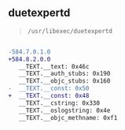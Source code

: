 ## duetexpertd

> `/usr/libexec/duetexpertd`

```diff

-584.7.0.1.0
+584.8.2.0.0
   __TEXT.__text: 0x46c
   __TEXT.__auth_stubs: 0x190
   __TEXT.__objc_stubs: 0x160
-  __TEXT.__const: 0x50
+  __TEXT.__const: 0x48
   __TEXT.__cstring: 0x330
   __TEXT.__oslogstring: 0x4e
   __TEXT.__objc_methname: 0xf1

```
